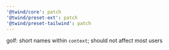 ```yaml
---
'@twind/core': patch
'@twind/preset-ext': patch
'@twind/preset-tailwind': patch
---
```


golf: short names within `context`; should not affect most users
